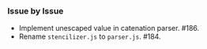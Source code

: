 ### Issue by Issue

 * Implement unescaped value in catenation parser. #186.
 * Rename `stencilizer.js` to `parser.js`. #184.
